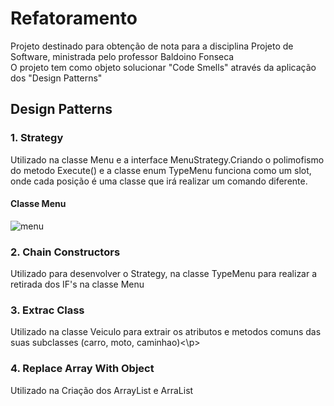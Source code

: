 # Refatoramento
<p>Projeto destinado para obtenção de nota para a disciplina Projeto de Software, ministrada pelo professor Baldoino Fonseca<br/>O projeto tem como objeto solucionar "Code Smells" através da aplicação dos "Design Patterns"</p>

## Design Patterns

### 1. Strategy
<p>Utilizado na classe Menu e a interface MenuStrategy.Criando o polimofismo do metodo Execute() e a classe enum TypeMenu funciona como um slot, onde cada posição é uma classe que irá realizar um comando diferente.</p>

#### Classe Menu

![menu](https://user-images.githubusercontent.com/47110177/74048886-d16f6900-49b1-11ea-9a7b-ee40e07315c6.png)

### 2. Chain Constructors
<p>Utilizado para desenvolver o Strategy, na classe TypeMenu para realizar a retirada dos IF's na classe Menu</p>

### 3. Extrac Class 
  <p>Utilizado na classe Veiculo para extrair os atributos e metodos comuns das suas subclasses (carro, moto, caminhao)<\p>
  
### 4. Replace Array With Object
<p>Utilizado na Criação dos ArrayList<Veiculo> e ArraList<Double></p> 
